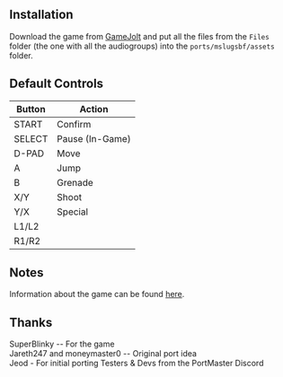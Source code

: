 ## Installation
Download the game from  [GameJolt](https://gamejolt.com/games/MslugSBFan/478697) and put all the files from the `Files` folder (the one with all the audiogroups) into the `ports/mslugsbf/assets` folder.

## Default Controls
| Button | Action |
|--|--|
|START|Confirm|
|SELECT|Pause (In-Game)|
|D-PAD|Move|
|A|Jump|
|B|Grenade|
|X/Y|Shoot|
|Y/X|Special|
|L1/L2||
|R1/R2||

## Notes
Information about the game can be found [here](https://metal-slug-fanon.fandom.com/wiki/Metal_Slug_SB_FAnthology).

## Thanks
SuperBlinky -- For the game  
Jareth247 and moneymaster0 -- Original port idea  
Jeod - For initial porting
Testers & Devs from the PortMaster Discord  
